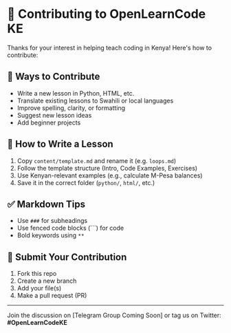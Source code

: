 # 🙌 Contributing to OpenLearnCode KE

Thanks for your interest in helping teach coding in Kenya! Here's how to contribute:

## 📝 Ways to Contribute

- Write a new lesson in Python, HTML, etc.
- Translate existing lessons to Swahili or local languages
- Improve spelling, clarity, or formatting
- Suggest new lesson ideas
- Add beginner projects

## 🧰 How to Write a Lesson

1. Copy `content/template.md` and rename it (e.g. `loops.md`)
2. Follow the template structure (Intro, Code Examples, Exercises)
3. Use Kenyan-relevant examples (e.g., calculate M-Pesa balances)
4. Save it in the correct folder (`python/`, `html/`, etc.)

## ✅ Markdown Tips

- Use `###` for subheadings
- Use fenced code blocks (\`\`\`) for code
- Bold keywords using `**`

## 🚀 Submit Your Contribution

1. Fork this repo
2. Create a new branch
3. Add your file(s)
4. Make a pull request (PR)

---

Join the discussion on [Telegram Group Coming Soon] or tag us on Twitter: **#OpenLearnCodeKE**
